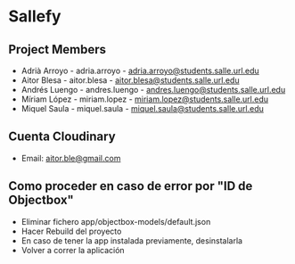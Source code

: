 # Sallefy

## Project Members
* Adrià Arroyo  - adria.arroyo  - adria.arroyo@students.salle.url.edu
* Aitor Blesa   - aitor.blesa   - aitor.blesa@students.salle.url.edu
* Andrés Luengo - andres.luengo - andres.luengo@students.salle.url.edu
* Míriam López  - miriam.lopez  - miriam.lopez@students.salle.url.edu
* Miquel Saula  - miquel.saula  - miquel.saula@students.salle.url.edu

## Cuenta Cloudinary
* Email: aitor.ble@gmail.com


## Como proceder en caso de error por "ID de Objectbox"
* Eliminar fichero app/objectbox-models/default.json
* Hacer Rebuild del proyecto
* En caso de tener la app instalada previamente, desinstalarla
* Volver a correr la aplicación 
